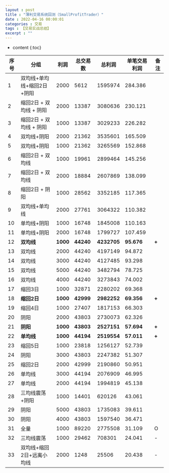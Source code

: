 ```yaml
---
layout : post
title : "薄利交易系统回测（SmallProfitTrader）"
date : 2022-04-16 00:00:01
categories : 交易
tags : 【交易实战总结】
excerpt : ""
---
```


* content
{:toc}


| 序号 | 分组                       | 利润     | 总交易数  | 总利润      | 单笔交易利润 | 备注  |
| ---- | -------------------------- | -------- | --------- | ----------- | ------------ | ----- |
| 1    | 双均线+单均线+缩回2日+阴阳 | 2000     | 5612      | 1595974     | 284.386      |       |
| 2    | 缩回2日 + 双均线 + 阴阳    | 2000     | 13387     | 3080636     | 230.121      |       |
| 3    | 缩回2日 + 双均线 + 阴阳    | 1000     | 13387     | 3029233     | 226.282      |       |
| 4    | 双均线+阴阳                | 2000     | 21362     | 3535601     | 165.509      |       |
| 5    | 双均线+阴阳                | 1000     | 21362     | 3265569     | 152.868      |       |
| 6    | 缩回2日 + 双均线           | 1000     | 19961     | 2899464     | 145.256      |       |
| 7    | 缩回2日 + 双均线           | 2000     | 18884     | 2607869     | 138.099      |       |
| 8    | 缩回2日 + 阴阳             | 1000     | 28562     | 3352185     | 117.365      |       |
| 9    | 双均线+单均线              | 2000     | 27761     | 3064322     | 110.382      |       |
| 10   | 单均线+阴阳                | 1000     | 16748     | 1845008     | 110.163      |       |
| 11   | 单均线+阴阳                | 2000     | 16748     | 1799727     | 107.459      |       |
| 12   | **双均线**                 | **1000** | **44240** | **4232705** | **95.676**   | **+** |
| 13   | 双均线                     | 2000     | 44240     | 4197149     | 94.872       |       |
| 14   | 双均线                     | 3000     | 44240     | 4127485     | 93.298       |       |
| 15   | 双均线                     | 5000     | 44240     | 3482794     | 78.725       |       |
| 16   | 双均线                     | 4000     | 44240     | 3273843     | 74.002       |       |
| 17   | 缩回3日                    | 1000     | 32871     | 2280202     | 69.368       |       |
| 18   | **缩回2日**                | **1000** | **42999** | **2982252** | **69.356**   | **+** |
| 19   | 缩回4日                    | 1000     | 27407     | 1817153     | 66.303       |       |
| 20   | 阴阳                       | 2000     | 43803     | 2730073     | 62.326       |       |
| 21   | **阴阳**                   | **1000** | **43803** | **2527151** | **57.694**   | **+** |
| 22   | **单均线**                 | **1000** | **44194** | **2519554** | **57.011**   | **+** |
| 23   | 缩回5日                    | 1000     | 23818     | 1256127     | 52.739       |       |
| 24   | 阴阳                       | 3000     | 43803     | 2247382     | 51.307       |       |
| 25   | 缩回2日                    | 2000     | 42999     | 2190860     | 50.951       |       |
| 26   | 单均线                     | 3000     | 44194     | 2076909     | 46.995       |       |
| 27   | 单均线                     | 2000     | 44194     | 1994819     | 45.138       |       |
| 28   | 三均线震荡+阴阳            | 1000     | 14401     | 620126      | 43.061       |       |
| 29   | 阴阳                       | 5000     | 43803     | 1735083     | 39.611       |       |
| 30   | 阴阳                       | 4000     | 43803     | 1597540     | 36.471       |       |
| 31   | 全量                       | 1000     | 89220     | 2775508     | 31.109       | O     |
| 32   | 三均线震荡                 | 1000     | 29462     | 708301      | 24.041       | -     |
| 33   | 双均线+缩回2日+远离小均线  | 2000     | 1248      | 25506       | 20.438       | -     |